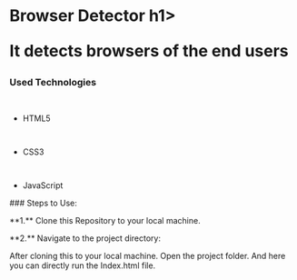 ﻿<h1>Browser Detector h1>

<p> It detects browsers of the end users </p>

<h3>Used Technologies</h3>

<ul>

`  `<li>HTML5</li>

`  `<li>CSS3</li>

`  `<li>JavaScript</li>

</ul>

\### Steps to Use:


\*\*1.\*\* Clone this Repository to your local machine.


\*\*2.\*\* Navigate to the project directory:

After cloning this to your local machine. Open the project folder. And here you can directly run the Index.html file.



